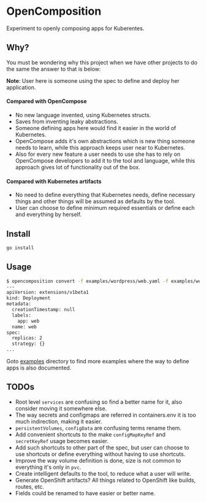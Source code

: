 # OpenComposition

Experiment to openly composing apps for Kuberentes.

## Why?

You must be wondering why this project when we have other projects to do the same
the answer to that is below:

**Note**: User here is someone using the spec to define and deploy her
application.

#### Compared with OpenCompose

* No new language invented, using Kubernetes structs.
* Saves from inventing leaky abstractions.
* Someone defining apps here would find it easier in the world of Kubernetes.
* OpenCompose adds it's own abstractions which is new thing someone needs to
learn, while this approach keeps user near to Kubernetes.
* Also for every new feature a user needs to use she has to rely on OpenCompose
developers to add it to the tool and language, while this approach gives lot of
functionality out of the box.

#### Compared with Kubernetes artifacts

* No need to define everything that Kubernetes needs, define necessary things
and other things will be assumed as defaults by the tool.
* User can choose to define minimum required essentials or define
each and everything by herself.


## Install

```bash
go install
```

## Usage

```bash
$ opencomposition convert -f examples/wordpress/web.yaml -f examples/wordpress/db.yaml
---
apiVersion: extensions/v1beta1
kind: Deployment
metadata:
  creationTimestamp: null
  labels:
    app: web
  name: web
spec:
  replicas: 2
  strategy: {}
...
```

Goto [examples](examples) directory to find more examples where the way to define apps is
also documented.


## TODOs

* Root level `services` are confusing so find a better name for it, also consider
moving it somewhere else.
* The way secrets and configmaps are referred in containers.env it is too much
indirection, making it easier.
* `persistentVolumes`, `configData` are confusing terms rename them.
* Add convenient shortcuts to the make `configMapKeyRef` and `secretKeyRef`
usage becomes easier.
* Add such shortcuts to other part of the spec, but user can choose to use
shortcuts or define everything without having to use shortcuts.
* Improve the way volume definition is done, size is not common to everything
it's only in `pvc`.
* Create intelligent defaults to the tool, to reduce what a user will write.
* Generate OpenShift artifacts? All things related to OpenShift like builds,
routes, etc.
* Fields could be renamed to have easier or better name.
